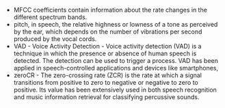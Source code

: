 - MFCC coefficients contain information about the rate changes in the different spectrum bands.
- pitch, in speech, the relative highness or lowness of a tone as perceived by the ear, which depends on the number of vibrations per second produced by the vocal cords.
- VAD - Voice Activity Detection - Voice activity detection (VAD) is a technique in which the presence or absence of human speech is detected. The detection can be used to trigger a process. VAD has been applied in speech-controlled applications and devices like smartphones, 
- zeroCR - The zero-crossing rate (ZCR) is the rate at which a signal transitions from positive to zero to negative or negative to zero to positive. Its value has been extensively used in both speech recognition and music information retrieval for classifying percussive sounds.

